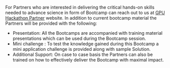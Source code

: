 For Partners who are interested in delivering the critical hands-on skills needed to advance science in form of Bootcamp can reach out to us at [GPU Hackathon Partner](https://gpuhackathons.org/partners) website. In addition to current bootcamp material the Partners will be provided with the following:

- Presentation: All the Bootcamps are accompanied with training material presentations which can be used during the Bootcamp session.
- Mini challenge : To test the knowledge gained during this Bootcamp a mini application challenge is provided along with sample Solution.
- Additional Support: On case to case basis the Partners can also be trained on how to effectively deliver the Bootcamp with maximal impact.